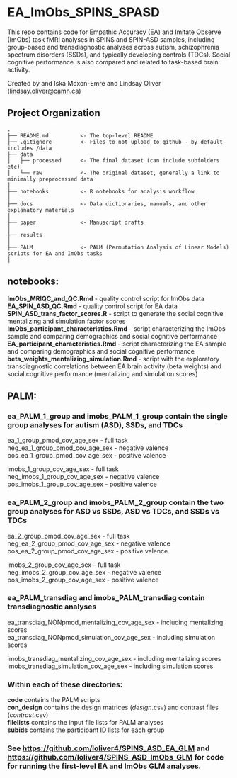 EA_ImObs_SPINS_SPASD
===============================================

This repo contains code for Empathic Accuracy (EA) and Imitate Observe (ImObs) task fMRI analyses in SPINS and SPIN-ASD samples, including group-based and transdiagnostic analyses across autism, schizophrenia spectrum disorders (SSDs), and typically developing controls (TDCs). Social cognitive performance is also compared and related to task-based brain activity.

Created by and Iska Moxon-Emre and Lindsay Oliver (lindsay.oliver@camh.ca)


Project Organization
-----------------------------------

    .
    ├── README.md          <- The top-level README
    ├── .gitignore         <- Files to not upload to github - by default includes /data
    ├── data
    │   ├── processed      <- The final dataset (can include subfolders etc)
    │   └── raw            <- The original dataset, generally a link to minimally preprocessed data
    │
    ├── notebooks          <- R notebooks for analysis workflow 
    │
    ├── docs               <- Data dictionaries, manuals, and other explanatory materials
    │
    ├── paper              <- Manuscript drafts 
    │
    ├── results
    │
    ├── PALM               <- PALM (Permutation Analysis of Linear Models) scripts for EA and ImObs tasks
    │
    
    

## notebooks:  
**ImObs_MRIQC_and_QC.Rmd** - quality control script for ImObs data  
**EA_SPIN_ASD_QC.Rmd** - quality control script for EA data  
**SPIN_ASD_trans_factor_scores.R** - script to generate the social cognitive mentalizing and simulation factor scores  
**ImObs_participant_characteristics.Rmd** - script characterizing the ImObs sample and comparing demographics and social cognitive performance  
**EA_participant_characteristics.Rmd** - script characterizing the EA sample and comparing demographics and social cognitive performance  
**beta_weights_mentalizing_simulation.Rmd** - script with the exploratory transdiagnostic correlations between EA brain activity (beta weights) and social cognitive performance (mentalizing and simulation scores)  

## PALM:  
### ea_PALM_1_group and imobs_PALM_1_group contain the single group analyses for autism (ASD), SSDs, and TDCs  
ea_1_group_pmod_cov_age_sex - full task  
neg_ea_1_group_pmod_cov_age_sex - negative valence  
pos_ea_1_group_pmod_cov_age_sex - positive valence  

imobs_1_group_cov_age_sex - full task  
neg_imobs_1_group_cov_age_sex - negative valence  
pos_imobs_1_group_cov_age_sex - positive valence  

### ea_PALM_2_group and imobs_PALM_2_group contain the two group analyses for ASD vs SSDs, ASD vs TDCs, and SSDs vs TDCs  
ea_2_group_pmod_cov_age_sex - full task  
neg_ea_2_group_pmod_cov_age_sex - negative valence  
pos_ea_2_group_pmod_cov_age_sex - positive valence  

imobs_2_group_cov_age_sex - full task  
neg_imobs_2_group_cov_age_sex - negative valence  
pos_imobs_2_group_cov_age_sex - positive valence  

### ea_PALM_transdiag and imobs_PALM_transdiag contain transdiagnostic analyses  
ea_transdiag_NONpmod_mentalizing_cov_age_sex - including mentalizing scores   
ea_transdiag_NONpmod_simulation_cov_age_sex - including simulation scores   

imobs_transdiag_mentalizing_cov_age_sex - including mentalizing scores  
imobs_transdiag_simulation_cov_age_sex - including simulation scores  

### Within each of these directories:  
**code** contains the PALM scripts   
**con_design** contains the design matrices (*_design_*.csv) and contrast files (*_contrast_*.csv)  
**filelists** contains the input file lists for PALM analyses  
**subids** contains the participant ID lists for each group  


### See https://github.com/loliver4/SPINS_ASD_EA_GLM and https://github.com/loliver4/SPINS_ASD_ImObs_GLM for code for running the first-level EA and ImObs GLM analyses.


